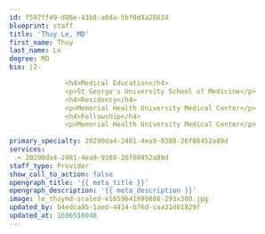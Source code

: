 ```yaml
---
id: f597ff49-d06e-43b8-a6da-5bf0d4a28634
blueprint: staff
title: 'Thuy Le, MD'
first_name: Thuy
last_name: Le
degree: MD
bio: |2-

              <h4>Medical Education</h4>
              <p>St George's University School of Medicine</p>
              <h4>Residency</h4>
              <p>Memorial Health University Medical Center</p>
              <h4>Fellowship</h4>
              <p>Memorial Health University Medical Center</p>
          
primary_specialty: 20290da4-2481-4ea9-9388-26f08452a89d
services:
  - 20290da4-2481-4ea9-9388-26f08452a89d
staff_type: Provider
show_call_to_action: false
opengraph_title: '{{ meta_title }}'
opengraph_description: '{{ meta_description }}'
image: le_thuymd-scaled-e1659641999808-293x300.jpg
updated_by: b4edca85-1aed-4414-b76d-caa31d61829f
updated_at: 1696516048
---
```

